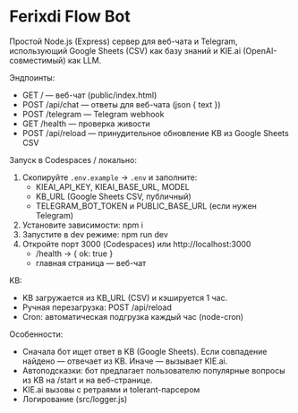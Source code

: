 # Ferixdi Flow Bot

Простой Node.js (Express) сервер для веб-чата и Telegram, использующий Google Sheets (CSV) как базу знаний и KIE.ai (OpenAI-совместимый) как LLM.

Эндпоинты:
- GET / — веб-чат (public/index.html)
- POST /api/chat — ответы для веб-чата (json { text })
- POST /telegram — Telegram webhook
- GET /health — проверка живости
- POST /api/reload — принудительное обновление KB из Google Sheets CSV

Запуск в Codespaces / локально:
1. Скопируйте `.env.example` → `.env` и заполните:
   - KIEAI_API_KEY, KIEAI_BASE_URL, MODEL
   - KB_URL (Google Sheets CSV, публичный)
   - TELEGRAM_BOT_TOKEN и PUBLIC_BASE_URL (если нужен Telegram)
2. Установите зависимости:
   npm i
3. Запустите в dev режиме:
   npm run dev
4. Откройте порт 3000 (Codespaces) или http://localhost:3000
   - /health → { ok: true }
   - главная страница — веб-чат

KB:
- KB загружается из KB_URL (CSV) и кэшируется 1 час.
- Ручная перезагрузка: POST /api/reload
- Cron: автоматическая подгрузка каждый час (node-cron)

Особенности:
- Сначала бот ищет ответ в KB (Google Sheets). Если совпадение найдено — отвечает из KB. Иначе — вызывает KIE.ai.
- Автоподсказки: бот предлагает пользователю популярные вопросы из KB на /start и на веб-странице.
- KIE.ai вызовы с ретраями и tolerant-парсером
- Логирование (src/logger.js)
